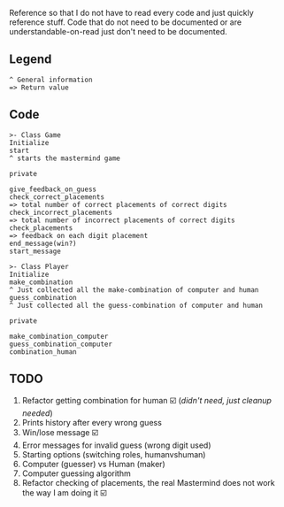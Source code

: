Reference so that I do not have to read every code and just quickly reference stuff.
Code that do not need to be documented or are understandable-on-read just don't need to be documented.

## Legend

```
^ General information
=> Return value
```

## Code

```
>- Class Game
Initialize
start
^ starts the mastermind game

private

give_feedback_on_guess
check_correct_placements
=> total number of correct placements of correct digits
check_incorrect_placements
=> total number of incorrect placements of correct digits
check_placements
=> feedback on each digit placement
end_message(win?)
start_message
```

```
>- Class Player
Initialize
make_combination
^ Just collected all the make-combination of computer and human
guess_combination
^ Just collected all the guess-combination of computer and human

private

make_combination_computer
guess_combination_computer
combination_human
```

## TODO

1. Refactor getting combination for human ☑️ (_didn't need, just cleanup needed_)
1. Prints history after every wrong guess
1. Win/lose message ☑️
1. Error messages for invalid guess (wrong digit used)
1. Starting options (switching roles, humanvshuman)
1. Computer (guesser) vs Human (maker)
1. Computer guessing algorithm
1. Refactor checking of placements, the real Mastermind does not work the way I am doing it ☑️
